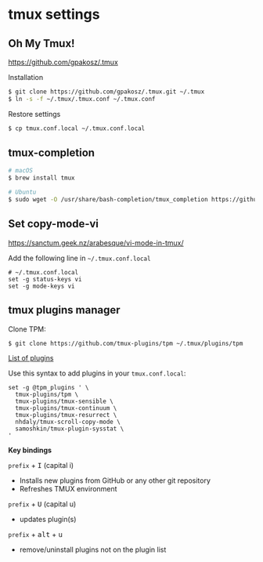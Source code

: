 # tmux settings

## Oh My Tmux!

https://github.com/gpakosz/.tmux

Installation

```bash
$ git clone https://github.com/gpakosz/.tmux.git ~/.tmux
$ ln -s -f ~/.tmux/.tmux.conf ~/.tmux.conf
```

Restore settings

```bash
$ cp tmux.conf.local ~/.tmux.conf.local
```

## tmux-completion

```sh
# macOS
$ brew install tmux

# Ubuntu
$ sudo wget -O /usr/share/bash-completion/tmux_completion https://github.com/imomaliev/tmux-bash-completion/raw/master/completions/tmux
```

## Set copy-mode-vi

https://sanctum.geek.nz/arabesque/vi-mode-in-tmux/

Add the following line in `~/.tmux.conf.local`

```
# ~/.tmux.conf.local
set -g status-keys vi
set -g mode-keys vi
```

## tmux plugins manager

Clone TPM:

```bash
$ git clone https://github.com/tmux-plugins/tpm ~/.tmux/plugins/tpm
```

[List of plugins](https://github.com/gpakosz/.tmux/issues/228#issuecomment-472205869)

Use this syntax to add plugins in your `tmux.conf.local`:

```
set -g @tpm_plugins ' \
  tmux-plugins/tpm \
  tmux-plugins/tmux-sensible \
  tmux-plugins/tmux-continuum \
  tmux-plugins/tmux-resurrect \
  nhdaly/tmux-scroll-copy-mode \
  samoshkin/tmux-plugin-sysstat \
'
```

**Key bindings**

`prefix` + <kbd>I</kbd> (capital i)

- Installs new plugins from GitHub or any other git repository
- Refreshes TMUX environment

`prefix` + <kbd>U</kbd> (capital u)

- updates plugin(s)

`prefix` + <kbd>alt</kbd> + <kbd>u</kbd>

- remove/uninstall plugins not on the plugin list

